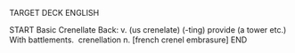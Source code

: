 TARGET DECK
ENGLISH

START
Basic
Crenellate
Back: v. (us crenelate) (-ting) provide (a tower etc.) With battlements.  crenellation n. [french crenel embrasure]
END
